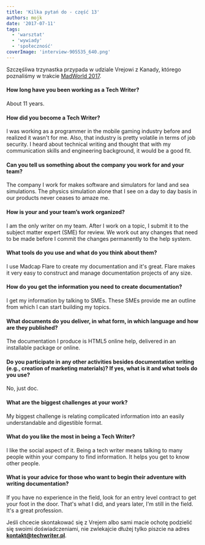 ```yaml
---
title: 'Kilka pytań do - część 13'
authors: mojk
date: '2017-07-11'
tags:
  - 'warsztat'
  - 'wywiady'
  - 'społeczność'
coverImage: 'interview-905535_640.png'
---
```


Szczęśliwa trzynastka przypada w udziale Vrejowi z Kanady, którego poznaliśmy w
trakcie [MadWorld 2017](http://techwriter.pl/madworld-2017-relacja/).

<!--truncate-->

#### How long have you been working as a Tech Writer?

About 11 years.

#### How did you become a Tech Writer?

I was working as a programmer in the mobile gaming industry before and realized
it wasn't for me. Also, that industry is pretty volatile in terms of job
security. I heard about technical writing and thought that with my communication
skills and engineering background, it would be a good fit.

#### Can you tell us something about the company you work for and your team?

The company I work for makes software and simulators for land and sea
simulations. The physics simulation alone that I see on a day to day basis in
our products never ceases to amaze me.

#### How is your and your team’s work organized?

I am the only writer on my team. After I work on a topic, I submit it to the
subject matter expert (SME) for review. We work out any changes that need to be
made before I commit the changes permanently to the help system.

#### What tools do you use and what do you think about them?

I use Madcap Flare to create my documentation and it's great. Flare makes it
very easy to construct and manage documentation projects of any size.

#### How do you get the information you need to create documentation?

I get my information by talking to SMEs. These SMEs provide me an outline from
which I can start building my topics.

#### What documents do you deliver, in what form, in which language and how are they published?

The documentation I produce is HTML5 online help, delivered in an installable
package or online.

#### Do you participate in any other activities besides documentation writing (e.g., creation of marketing materials)? If yes, what is it and what tools do you use?

No, just doc.

#### What are the biggest challenges at your work?

My biggest challenge is relating complicated information into an easily
understandable and digestible format.

#### What do you like the most in being a Tech Writer?

I like the social aspect of it. Being a tech writer means talking to many people
within your company to find information. It helps you get to know other people.

#### What is your advice for those who want to begin their adventure with writing documentation?

If you have no experience in the field, look for an entry level contract to get
your foot in the door. That's what I did, and years later, I'm still in the
field. It's a great profession.

Jeśli chcecie skontakować się z Vrejem albo sami macie ochotę podzielić się
swoimi doświadczeniami, nie zwlekajcie dłużej tylko piszcie na adres
[**kontakt@techwriter.pl**](mailto:kontakt@techwriter.pl).
